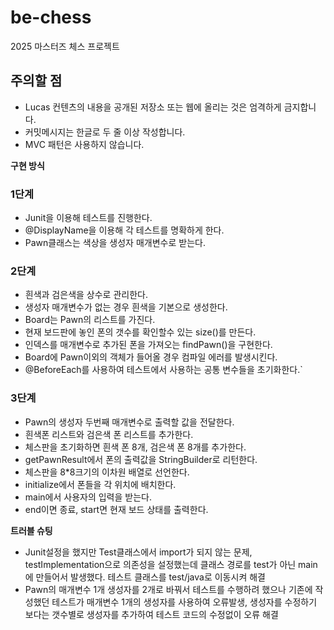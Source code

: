# be-chess

2025 마스터즈 체스 프로젝트

## 주의할 점

- Lucas 컨텐츠의 내용을 공개된 저장소 또는 웹에 올리는 것은 엄격하게 금지합니다.
- 커밋메시지는 한글로 두 줄 이상 작성합니다.
- MVC 패턴은 사용하지 않습니다.


**구현 방식**
### 1단계
- Junit을 이용해 테스트를 진행한다.
- @DisplayName을 이용해 각 테스트를 명확하게 한다.
- Pawn클래스는 색상을 생성자 매개변수로 받는다.

### 2단계
- 흰색과 검은색을 상수로 관리한다.
- 생성자 매개변수가 없는 경우 흰색을 기본으로 생성한다.
- Board는 Pawn의 리스트를 가진다.
- 현재 보드판에 놓인 폰의 갯수를 확인할수 있는 size()를 만든다.
- 인덱스를 매개변수로 추가된 폰을 가져오는 findPawn()을 구현한다.
- Board에 Pawn이외의 객체가 들어올 경우 컴파일 에러를 발생시킨다.
- @BeforeEach를 사용하여 테스트에서 사용하는 공통 변수들을 초기화한다.`

### 3단계
- Pawn의 생성자 두번째 매개변수로 출력할 값을 전달한다.
- 흰색폰 리스트와 검은색 폰 리스트를 추가한다.
- 체스판을 초기화하면 흰색 폰 8개, 검은색 폰 8개를 추가한다.
- getPawnResult에서 폰의 출력값을 StringBuilder로 리턴한다.
- 체스판을 8*8크기의 이차원 배열로 선언한다.
- initialize에서 폰들을 각 위치에 배치한다.
- main에서 사용자의 입력을 받는다.
- end이면 종료, start면 현재 보드 상태를 출력한다.

**트러블 슈팅**
- Junit설정을 했지만 Test클래스에서 import가 되지 않는 문제,
  testImplementation으로 의존성을 설정했는데 클래스 경로를 test가 아닌 main에 만들어서 발생했다.
 테스트 클래스를 test/java로 이동시켜 해결
- Pawn의 매개변수 1개 생성자를 2개로 바꿔서 테스트를 수행하려 했으나 기존에 작성했던 테스트가 매개변수 1개의 생성자를 사용하여 오류발생,
 생성자를 수정하기 보다는 갯수별로 생성자를 추가하여 테스트 코드의 수정없이 오류 해결